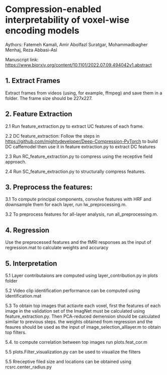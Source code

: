 # Compression-enabled interpretability of voxel-wise encoding models

Aythors: Fatemeh Kamali, Amir Abolfazl Suratgar, Mohammadbagher Menhaj, Reza Abbasi-Asl

Manuscript link: https://www.biorxiv.org/content/10.1101/2022.07.09.494042v1.abstract


## 1. Extract Frames

Extract frames from videos (using, for example, ffmpeg) and save them in a folder. The frame size should be 227x227.

## 2. Feature Extraction

2.1 Run feature_extraction.py to extract UC features of each frame.
   
2.2 DC feature_extraction: Follow the steps in https://github.com/mightydeveloper/Deep-Compression-PyTorch to build DC caffemodel
then use it in feature extraction.py to extract DC features

2.3 Run RC_feature_extraction.py to compress using the receptive field approach.

2.4 Run SC_feature_extraction.py to structurally compress features.

## 3. Preprocess the features:
   
3.1 To compute principal components, convolve features with HRF and downsample them for each layer, run lw_preprocessing.m.
   
3.2 To preprocess features for all-layer analysis, run all_preprocessing.m.

## 4. Regression

Use the preprocessed features and the fMRI responses as the input of regression.mat to calculate weights and accuracy

## 5. Interpretation

5.1 Layer contributaions are computed using layer_contribution.py in plots folder

5.2 Video clip identification performance can be computed using identification.mat

5.3 To obtain top images that actiavte each voxel, first the features of each image in the validation set of the ImagNet must be calculated using feature_extraction.py. 
Then PCA-reduced demension should be calculated similar to previous steps. the weights obtained from regression and the feaures should be used as the input of image_selection_alllayer.m to obtain top filters.

5.4. to compute correlation between top images run plots.feat_cor.m

5.5 plots.Filter_visualization.py can be used to visualize the filters

5.5 Rreceptive filed size and locations can be obtained using rcsrc.center_radius.py


